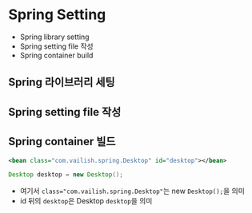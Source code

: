 # Spring Setting
- Spring library setting
- Spring setting file 작성
- Spring container build

## Spring 라이브러리 세팅

## Spring setting file 작성

## Spring container 빌드

```xml
<bean class="com.vailish.spring.Desktop" id="desktop"></bean>
```
```java
Desktop desktop = new Desktop();
```
- 여기서  `class="com.vailish.spring.Desktop"`는 new `Desktop();`을 의미
- id 뒤의 `desktop`은 Desktop `desktop`을 의미